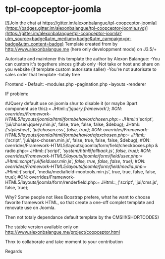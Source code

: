 # tpl-coopceptor-joomla

[![Join the chat at https://gitter.im/alexonbalangue/tpl-coopceptor-joomla](https://badges.gitter.im/alexonbalangue/tpl-coopceptor-joomla.svg)](https://gitter.im/alexonbalangue/tpl-coopceptor-joomla?utm_source=badge&utm_medium=badge&utm_campaign=pr-badge&utm_content=badge)
Template created from by http://www.alexonbalangue.me (here only developpment mode) on J3.5/+


Autorisate and maintener this template the author by Alexon Balangue:
-You can custom it's togethere sinces github only
-Not take or host and share on you website (if template custom autorisate saller)
-You're not autorisate to sales order that template
-totaly free





Frontend - Default:
-modules.php
-pagination.php
-layouts
-renderer


IF problem:

#JQuery default use on joomla shur to disable it (or maybe 3part component use this):=
JHtml::_('jquery.framework');
#ON: overrides/Framework-HTML5/layouts/joomla/html/formbehavior/chosen.php:=
JHtml::_('script', 'jui/chosen.jquery.min.js', false, true, false, false, $debug);
JHtml::_('stylesheet', 'jui/chosen.css', false, true);
#ON: overrides/Framework-HTML5/layouts/joomla/html/formbehavior/ajaxchosen.php:=
JHtml::_('script', 'jui/ajax-chosen.min.js', false, true, false, false, $debug);
#ON: overrides/Framework-HTML5/layouts/joomla/form/field/checkboxes.php & radio.php:=
JHtml::_('script', 'system/html5fallback.js', false, true);
#ON: overrides/Framework-HTML5/layouts/joomla/form/field/user.php:=
JHtml::script('jui/fielduser.min.js', false, true, false, false, true);
#ON: overrides/Framework-HTML5/layouts/joomla/form/field/media.php:=
JHtml::_('script', 'media/mediafield-mootools.min.js', true, true, false, false, true);
#ON: overrides/Framework-HTML5/layouts/joomla/form/renderfield.php:=
JHtml::_('script', 'jui/cms.js', false, true);



Why?
Some people not likes Boostrap prefere, what he want to choose favorite framework HTML, so that create a one-off complet template and renovate use on Joomla.

Then not totaly dependance default template by the CMS!!!(SHORTCODES)


The stable version available only on http://www.alexonbalangue.me/project/coopceptor.html


Thnx to collaborate and take moment to your contribution

Regards

